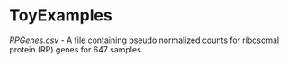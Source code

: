 # ToyExamples

*RPGenes.csv* - A file containing pseudo normalized counts for ribosomal protein (RP) genes for 647 samples
